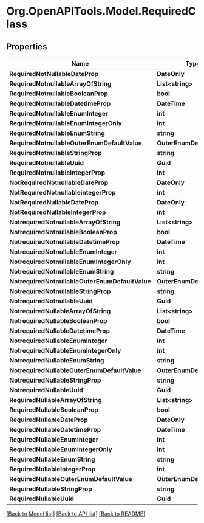# Org.OpenAPITools.Model.RequiredClass

## Properties

Name | Type | Description | Notes
------------ | ------------- | ------------- | -------------
**RequiredNotNullableDateProp** | **DateOnly** |  | 
**RequiredNotnullableArrayOfString** | **List&lt;string&gt;** |  | 
**RequiredNotnullableBooleanProp** | **bool** |  | 
**RequiredNotnullableDatetimeProp** | **DateTime** |  | 
**RequiredNotnullableEnumInteger** | **int** |  | 
**RequiredNotnullableEnumIntegerOnly** | **int** |  | 
**RequiredNotnullableEnumString** | **string** |  | 
**RequiredNotnullableOuterEnumDefaultValue** | **OuterEnumDefaultValue** |  | 
**RequiredNotnullableStringProp** | **string** |  | 
**RequiredNotnullableUuid** | **Guid** |  | 
**RequiredNotnullableintegerProp** | **int** |  | 
**NotRequiredNotnullableDateProp** | **DateOnly** |  | [optional] 
**NotRequiredNotnullableintegerProp** | **int** |  | [optional] 
**NotRequiredNullableDateProp** | **DateOnly** |  | [optional] 
**NotRequiredNullableIntegerProp** | **int** |  | [optional] 
**NotrequiredNotnullableArrayOfString** | **List&lt;string&gt;** |  | [optional] 
**NotrequiredNotnullableBooleanProp** | **bool** |  | [optional] 
**NotrequiredNotnullableDatetimeProp** | **DateTime** |  | [optional] 
**NotrequiredNotnullableEnumInteger** | **int** |  | [optional] 
**NotrequiredNotnullableEnumIntegerOnly** | **int** |  | [optional] 
**NotrequiredNotnullableEnumString** | **string** |  | [optional] 
**NotrequiredNotnullableOuterEnumDefaultValue** | **OuterEnumDefaultValue** |  | [optional] 
**NotrequiredNotnullableStringProp** | **string** |  | [optional] 
**NotrequiredNotnullableUuid** | **Guid** |  | [optional] 
**NotrequiredNullableArrayOfString** | **List&lt;string&gt;** |  | [optional] 
**NotrequiredNullableBooleanProp** | **bool** |  | [optional] 
**NotrequiredNullableDatetimeProp** | **DateTime** |  | [optional] 
**NotrequiredNullableEnumInteger** | **int** |  | [optional] 
**NotrequiredNullableEnumIntegerOnly** | **int** |  | [optional] 
**NotrequiredNullableEnumString** | **string** |  | [optional] 
**NotrequiredNullableOuterEnumDefaultValue** | **OuterEnumDefaultValue** |  | [optional] 
**NotrequiredNullableStringProp** | **string** |  | [optional] 
**NotrequiredNullableUuid** | **Guid** |  | [optional] 
**RequiredNullableArrayOfString** | **List&lt;string&gt;** |  | 
**RequiredNullableBooleanProp** | **bool** |  | 
**RequiredNullableDateProp** | **DateOnly** |  | 
**RequiredNullableDatetimeProp** | **DateTime** |  | 
**RequiredNullableEnumInteger** | **int** |  | 
**RequiredNullableEnumIntegerOnly** | **int** |  | 
**RequiredNullableEnumString** | **string** |  | 
**RequiredNullableIntegerProp** | **int** |  | 
**RequiredNullableOuterEnumDefaultValue** | **OuterEnumDefaultValue** |  | 
**RequiredNullableStringProp** | **string** |  | 
**RequiredNullableUuid** | **Guid** |  | 

[[Back to Model list]](../../README.md#documentation-for-models) [[Back to API list]](../../README.md#documentation-for-api-endpoints) [[Back to README]](../../README.md)

